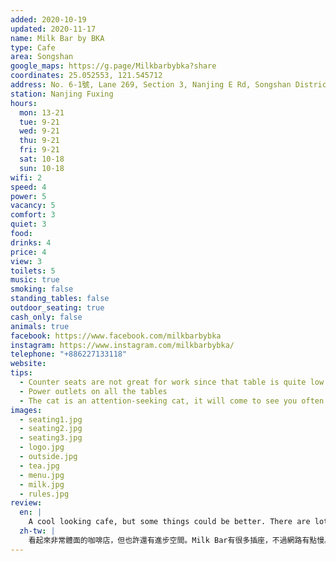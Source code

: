 ```yaml
---
added: 2020-10-19
updated: 2020-11-17
name: Milk Bar by BKA
type: Cafe
area: Songshan
google_maps: https://g.page/Milkbarbybka?share
coordinates: 25.052553, 121.545712
address: No. 6-1號, Lane 269, Section 3, Nanjing E Rd, Songshan District, Taipei City, Taiwan 105
station: Nanjing Fuxing
hours:
  mon: 13-21
  tue: 9-21
  wed: 9-21
  thu: 9-21
  fri: 9-21
  sat: 10-18
  sun: 10-18
wifi: 2
speed: 4
power: 5
vacancy: 5
comfort: 3
quiet: 3
food: 
drinks: 4
price: 4
view: 3
toilets: 5
music: true
smoking: false
standing_tables: false
outdoor_seating: true
cash_only: false 
animals: true
facebook: https://www.facebook.com/milkbarbybka
instagram: https://www.instagram.com/milkbarbybka/
telephone: "+886227133118"
website: 
tips:
  - Counter seats are not great for work since that table is quite low
  - Power outlets on all the tables
  - The cat is an attention-seeking cat, it will come to see you often
images:
  - seating1.jpg
  - seating2.jpg
  - seating3.jpg
  - logo.jpg
  - outside.jpg
  - tea.jpg
  - menu.jpg
  - milk.jpg
  - rules.jpg
review:
  en: |
    A cool looking cafe, but some things could be better. There are lots of power outlets, but the WiFi is a little slow. The counter seats are a little too low, the large worktables are a little too high, and the chairs are quite uncomfortable. Also note that the cafe regularly rents out the space for private events. Be sure to check their facebook before you decide to go.
  zh-tw: |
    看起來非常體面的咖啡店，但也許還有進步空間。Milk Bar有很多插座，不過網路有點慢。吧台邊的椅子有點太低，而大工作桌的椅子則偏高，椅子坐起來不是很舒適。除此之外，這裡時常被私人活動包場，來之前記得看一下臉書公告。
---
```

